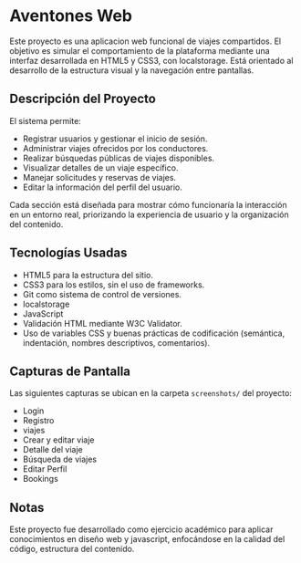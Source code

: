 # Aventones Web 

Este proyecto es una aplicacion web funcional  de viajes compartidos. El objetivo es simular el comportamiento de la plataforma mediante una interfaz desarrollada en HTML5 y CSS3, con localstorage. Está orientado al desarrollo de la estructura visual y la navegación entre pantallas.

## Descripción del Proyecto

El sistema permite:  
- Registrar usuarios y gestionar el inicio de sesión.  
- Administrar viajes ofrecidos por los conductores.  
- Realizar búsquedas públicas de viajes disponibles.  
- Visualizar detalles de un viaje específico.  
- Manejar solicitudes y reservas de viajes.  
- Editar la información del perfil del usuario.  

Cada sección está diseñada para mostrar cómo funcionaría la interacción en un entorno real, priorizando la experiencia de usuario y la organización del contenido.

## Tecnologías Usadas

- HTML5 para la estructura del sitio.
- CSS3 para los estilos, sin el uso de frameworks.
- Git como sistema de control de versiones.
- localstorage
- JavaScript
- Validación HTML mediante W3C Validator.
- Uso de variables CSS y buenas prácticas de codificación (semántica, indentación, nombres descriptivos, comentarios).

## Capturas de Pantalla

Las siguientes capturas se ubican en la carpeta `screenshots/` del proyecto:

- Login
- Registro
- viajes
- Crear y editar viaje
- Detalle del viaje
- Búsqueda de viajes
- Editar Perfil
- Bookings 

## Notas

Este proyecto fue desarrollado como ejercicio académico para aplicar conocimientos en diseño web y javascript, enfocándose en la calidad del código, estructura del contenido.
